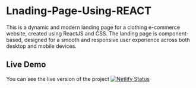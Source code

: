 # Lnading-Page-Using-REACT

This is a dynamic and modern landing page for a clothing e-commerce website, created using ReactJS and CSS. The landing page is component-based, designed for a smooth and responsive user experience across both desktop and mobile devices.

## Live Demo

You can see the live version of the project [![Netlify Status](https://api.netlify.com/api/v1/badges/743722d0-338d-4297-8a8c-5b400adc91f0/deploy-status)](https://app.netlify.com/sites/dashing-lollipop-8e3f84/deploys)
